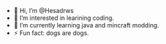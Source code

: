 - 👋 Hi, I’m @Hesadrws
- 👀 I’m interested in learining coding.
- 🌱 I’m currently learning java and mincraft modding.
- ⚡ Fun fact: dogs are dogs.

<!---
Hesadrws/Hesadrws is a ✨ special ✨ repository because its `README.md` (this file) appears on your GitHub profile.
You can click the Preview link to take a look at your changes.
--->
